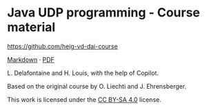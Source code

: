 [markdown]: https://github.com/heig-vd-dai-course/heig-vd-dai-course/blob/main/17-java-udp-programming/COURSE_MATERIAL.md
[pdf]: https://heig-vd-dai-course.github.io/heig-vd-dai-course/17-java-udp-programming/17-java-udp-programming-course-material.pdf
[license]: https://github.com/heig-vd-dai-course/heig-vd-dai-course/blob/main/LICENSE.md

# Java UDP programming - Course material

<https://github.com/heig-vd-dai-course>

[Markdown][markdown] · [PDF][pdf]

L. Delafontaine and H. Louis, with the help of Copilot.

Based on the original course by O. Liechti and J. Ehrensberger.

This work is licensed under the [CC BY-SA 4.0][license] license.
